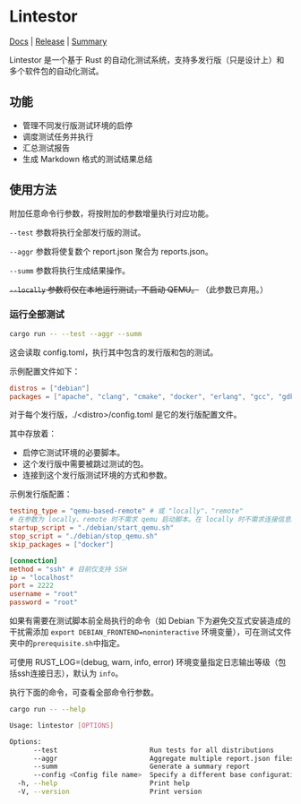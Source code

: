 # Lintestor

[Docs](https://255doesnotexist.github.io/lintestor/) | [Release](about:blank) | [Summary](https://github.com/255doesnotexist/lintestor/blob/main/summary.md)

Lintestor 是一个基于 Rust 的自动化测试系统，支持多发行版（只是设计上）和多个软件包的自动化测试。

## 功能

- 管理不同发行版测试环境的启停
- 调度测试任务并执行
- 汇总测试报告
- 生成 Markdown 格式的测试结果总结

## 使用方法

附加任意命令行参数，将按附加的参数增量执行对应功能。

`--test` 参数将执行全部发行版的测试。

`--aggr` 参数将使复数个 report.json 聚合为 reports.json。

`--summ` 参数将执行生成结果操作。

~~`--locally` 参数将仅在本地运行测试，不启动 QEMU。~~
（此参数已弃用。）

### 运行全部测试

```bash
cargo run -- --test --aggr --summ
```

这会读取 config.toml，执行其中包含的发行版和包的测试。

示例配置文件如下：

```toml
distros = ["debian"]
packages = ["apache", "clang", "cmake", "docker", "erlang", "gcc", "gdb", "golang", "haproxy", "libmemcached", "lighttpd", "llvm", "mariadb", "nginx", "nodejs", "numpy", "ocaml"]
```

对于每个发行版，./\<distro\>/config.toml 是它的发行版配置文件。

其中存放着：

- 启停它测试环境的必要脚本。
- 这个发行版中需要被跳过测试的包。
- 连接到这个发行版测试环境的方式和参数。

示例发行版配置：

```toml
testing_type = "qemu-based-remote" # 或 "locally"、"remote"
# 在参数为 locally、remote 时不需求 qemu 启动脚本。在 locally 时不需求连接信息。
startup_script = "./debian/start_qemu.sh"
stop_script = "./debian/stop_qemu.sh"
skip_packages = ["docker"]

[connection]
method = "ssh" # 目前仅支持 SSH
ip = "localhost"
port = 2222
username = "root"
password = "root"
```

如果有需要在测试脚本前全局执行的命令（如 Debian 下为避免交互式安装造成的干扰需添加 `export DEBIAN_FRONTEND=noninteractive` 环境变量），可在测试文件夹中的`prerequisite.sh`中指定。

可使用 RUST_LOG=(debug, warn, info, error) 环境变量指定日志输出等级（包括ssh连接日志），默认为 `info`。

执行下面的命令，可查看全部命令行参数。

```sh
cargo run -- --help
```

```sh
Usage: lintestor [OPTIONS]

Options:
      --test                       Run tests for all distributions
      --aggr                       Aggregate multiple report.json files into a single reports.json
      --summ                       Generate a summary report
      --config <Config file name>  Specify a different base configuration file
  -h, --help                       Print help
  -V, --version                    Print version
```